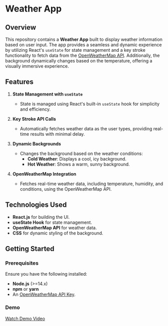 # Weather App

## Overview

This repository contains a **Weather App** built to display weather information based on user input. The app provides a seamless and dynamic experience by utilizing React's `useState` for state management and a key stroke functionality to fetch data from the [OpenWeatherMap API](https://openweathermap.org/). Additionally, the background dynamically changes based on the temperature, offering a visually immersive experience.

## Features

1. **State Management with `useState`**  
   - State is managed using React's built-in `useState` hook for simplicity and efficiency.

2. **Key Stroke API Calls**  
   - Automatically fetches weather data as the user types, providing real-time results with minimal delay.

3. **Dynamic Backgrounds**  
   - Changes the background based on the weather conditions:
     - **Cold Weather**: Displays a cool, icy background.
     - **Hot Weather**: Shows a warm, sunny background.

4. **OpenWeatherMap Integration**  
   - Fetches real-time weather data, including temperature, humidity, and conditions, using the OpenWeatherMap API.

## Technologies Used

- **React.js** for building the UI.
- **useState Hook** for state management.
- **OpenWeatherMap API** for weather data.
- **CSS** for dynamic styling of the background.

## Getting Started

### Prerequisites
Ensure you have the following installed:
- **Node.js** (>=14.x)
- **npm** or **yarn**
- An [OpenWeatherMap API Key](https://openweathermap.org/).

### Demo
[Watch Demo Video](https://github.com/user-attachments/assets/c8383bb8-b471-4eb3-af44-f4307e1cef3a)



